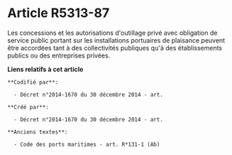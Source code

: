# Article R5313-87

Les concessions et les autorisations d'outillage privé avec obligation de service public portant sur les installations
portuaires de plaisance peuvent être accordées tant à des collectivités publiques qu'à des établissements publics ou des
entreprises privées.

**Liens relatifs à cet article**

	**Codifié par**:

	  - Décret n°2014-1670 du 30 décembre 2014 - art.

	**Créé par**:

	  - Décret n°2014-1670 du 30 décembre 2014 - art.

	**Anciens textes**:

	  - Code des ports maritimes - art. R*131-1 (Ab)
